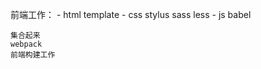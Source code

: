 前端工作：
    - html
    template
    - css
      stylus sass less
    - js
      babel 

    集合起来
    webpack
    前端构建工作
    
